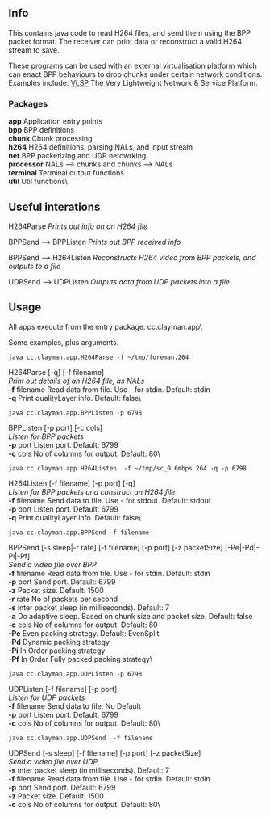 ## Info

This contains java code to read H264 files, and send them using the
BPP packet format.
The receiver can print data or reconstruct a valid H264 stream to
save.

These programs can be used with an external virtualisation platform
which can enact BPP behaviours to drop chunks under certain network
conditions.\
Examples include: [VLSP](https://github.com/stuartclayman/VLSP) The
Very Lightweight Network & Service Platform.


### Packages

**app**  Application entry points\
**bpp**  BPP definitions\
**chunk**  Chunk processing\
**h264**  H264 definitions, parsing NALs, and input stream\
**net**  BPP packetizing and UDP netowrking\
**processor**  NALs --> chunks and chunks --> NALs\
**terminal**  Terminal output functions\
**util** Util functions\


## Useful interations

H264Parse  _Prints out info on an H264 file_

BPPSend  -->   BPPListen   _Prints out BPP received info_

BPPSend  -->   H264Listen  _Reconstructs H264 video from BPP packets, and outputs to a file_

UDPSend  -->   UDPListen   _Outputs data from UDP packets into a file_


## Usage

All apps execute from the entry package: cc.clayman.app\




Some examples, plus arguments.


`java cc.clayman.app.H264Parse -f ~/tmp/foreman.264`

 H264Parse [-q] [-f filename]\
 _Print out details of an H264 file, as NALs_\
**-f** filename Read data from file.  Use - for stdin.  Default: stdin\
**-q** Print qualityLayer info.  Default: false\



`java cc.clayman.app.BPPListen -p 6798`

BPPListen [-p port] [-c cols]\
_Listen for BPP packets_\
**-p** port Listen port.  Default: 6799\
**-c** cols No of columns for output.  Default: 80\


`java cc.clayman.app.H264Listen  -f ~/tmp/sc_0.6mbps.264 -q -p 6798`

H264Listen [-f filename] [-p port] [-q]\
_Listen for BPP packets and construct an H264 file_\
**-f** filename Send data to file.  Use - for stdout.  Default: stdout\
**-p** port Listen port.  Default: 6799\
**-q** Print qualityLayer info.  Default: false\


`java cc.clayman.app.BPPSend -f filename`

BPPSend [-s sleep|-r rate] [-f filename] [-p port]  [-z packetSize] [-Pe|-Pd|-Pi|-Pf]\
_Send a video file over BPP_\
**-f** filename Read data from file.  Use - for stdin.  Default: stdin\
**-p** port Send port.  Default: 6799\
**-z** Packet size.  Default: 1500\
**-r** rate No of packets per second\
**-s** inter packet sleep (in milliseconds).  Default: 7\
**-a** Do adaptive sleep.  Based on chunk size and packet size.  Default: false\
**-c** cols No of columns for output.  Default: 80\
**-Pe** Even packing strategy.  Default: EvenSplit\
**-Pd** Dynamic packing strategy\
**-Pi** In Order packing strategy\
**-Pf** In Order Fully packed packing strategy\


`java cc.clayman.app.UDPListen -p 6798`

UDPListen [-f filename] [-p port]\
_Listen for UDP packets_\
**-f** filename Send data to file.  No Default\
**-p** port Listen port.  Default: 6799\
**-c** cols No of columns for output.  Default: 80\


`java cc.clayman.app.UDPSend  -f filename`

UDPSend [-s sleep] [-f filename] [-p port] [-z packetSize]\
_Send a video file over UDP_\
**-s** inter packet sleep (in milliseconds).  Default: 7\
**-f** filename Read data from file.  Use - for stdin.  Default: stdin\
**-p** port Send port.  Default: 6799\
**-z** Packet size.  Default: 1500\
**-c** cols No of columns for output.  Default: 80\





